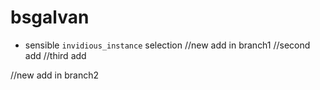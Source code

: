 # bsgalvan

* sensible `invidious_instance` selection
//new add in branch1
//second add
//third add

//new add in branch2